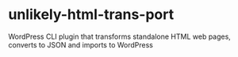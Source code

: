 # unlikely-html-trans-port
WordPress CLI plugin that transforms standalone HTML web pages, converts to JSON and imports to WordPress
